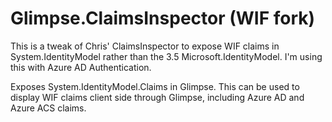 Glimpse.ClaimsInspector (WIF fork)
=======================

This is a tweak of Chris' ClaimsInspector to expose WIF claims in System.IdentityModel rather than the 3.5 Microsoft.IdentityModel. I'm using this with Azure AD Authentication. 

Exposes System.IdentityModel.Claims in Glimpse.  This can be used to display WIF claims client side through Glimpse, including Azure AD and Azure ACS claims.
